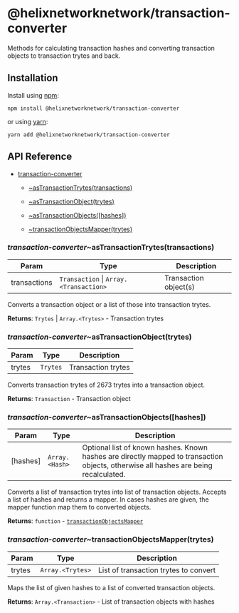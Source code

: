 # @helixnetworknetwork/transaction-converter

Methods for calculating transaction hashes and converting transaction objects to transaction trytes and back.

## Installation

Install using [npm](https://www.npmjs.org/):
```
npm install @helixnetworknetwork/transaction-converter
```

or using [yarn](https://yarnpkg.com/):

```
yarn add @helixnetworknetwork/transaction-converter
```

## API Reference

    
* [transaction-converter](#module_transaction-converter)

    * [~asTransactionTrytes(transactions)](#module_transaction-converter..asTransactionTrytes)

    * [~asTransactionObject(trytes)](#module_transaction-converter..asTransactionObject)

    * [~asTransactionObjects([hashes])](#module_transaction-converter..asTransactionObjects)

    * [~transactionObjectsMapper(trytes)](#module_transaction-converter..transactionObjectsMapper)


<a name="module_transaction-converter..asTransactionTrytes"></a>

### *transaction-converter*~asTransactionTrytes(transactions)

| Param | Type | Description |
| --- | --- | --- |
| transactions | <code>Transaction</code> \| <code>Array.&lt;Transaction&gt;</code> | Transaction object(s) |

Converts a transaction object or a list of those into transaction trytes.

**Returns**: <code>Trytes</code> \| <code>Array.&lt;Trytes&gt;</code> - Transaction trytes  
<a name="module_transaction-converter..asTransactionObject"></a>

### *transaction-converter*~asTransactionObject(trytes)

| Param | Type | Description |
| --- | --- | --- |
| trytes | <code>Trytes</code> | Transaction trytes |

Converts transaction trytes of 2673 trytes into a transaction object.

**Returns**: <code>Transaction</code> - Transaction object  
<a name="module_transaction-converter..asTransactionObjects"></a>

### *transaction-converter*~asTransactionObjects([hashes])

| Param | Type | Description |
| --- | --- | --- |
| [hashes] | <code>Array.&lt;Hash&gt;</code> | Optional list of known hashes. Known hashes are directly mapped to transaction objects, otherwise all hashes are being recalculated. |

Converts a list of transaction trytes into list of transaction objects.
Accepts a list of hashes and returns a mapper. In cases hashes are given,
the mapper function map them to converted objects.

**Returns**: <code>function</code> - [`transactionObjectsMapper`](#module_transaction.transactionObjectsMapper)  
<a name="module_transaction-converter..transactionObjectsMapper"></a>

### *transaction-converter*~transactionObjectsMapper(trytes)

| Param | Type | Description |
| --- | --- | --- |
| trytes | <code>Array.&lt;Trytes&gt;</code> | List of transaction trytes to convert |

Maps the list of given hashes to a list of converted transaction objects.

**Returns**: <code>Array.&lt;Transaction&gt;</code> - List of transaction objects with hashes  
